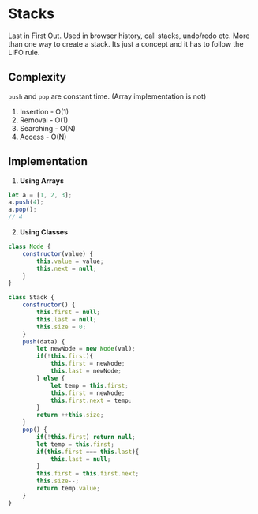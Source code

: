 # Stacks

Last in First Out. Used in browser history, call stacks, undo/redo etc. More than one way to create a stack. Its just a concept and it has to follow the LIFO rule. 

## Complexity
```push``` and ```pop``` are constant time. (Array implementation is not)
1. Insertion - O(1)
2. Removal - O(1)
3. Searching - O(N)
4. Access - O(N)

## Implementation

1. **Using Arrays**
```javascript
let a = [1, 2, 3];
a.push(4);
a.pop();
// 4
```

2. **Using Classes**
```javascript
class Node {
    constructor(value) {
        this.value = value;
        this.next = null;
    }
}

class Stack {
    constructor() {
        this.first = null;
        this.last = null;
        this.size = 0;
    }
    push(data) {
        let newNode = new Node(val);
        if(!this.first){
            this.first = newNode;
            this.last = newNode;
        } else {
            let temp = this.first;
            this.first = newNode;
            this.first.next = temp;
        }
        return ++this.size;
    }
    pop() {
        if(!this.first) return null;
        let temp = this.first;
        if(this.first === this.last){
            this.last = null;
        }
        this.first = this.first.next;
        this.size--;
        return temp.value;
    }
}
```
